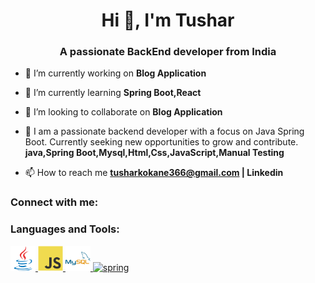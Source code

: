 <h1 align="center">Hi 👋, I'm Tushar</h1>
<h3 align="center">A passionate BackEnd developer from India</h3>

- 🔭 I’m currently working on **Blog Application**

- 🌱 I’m currently learning **Spring Boot,React**

- 👯 I’m looking to collaborate on **Blog Application**

- 💬 I am a passionate backend developer with a focus on Java Spring Boot. Currently seeking new opportunities to grow and contribute. **java,Spring Boot,Mysql,Html,Css,JavaScript,Manual Testing**

- 📫 How to reach me **tusharkokane366@gmail.com | Linkedin**

<h3 align="left">Connect with me:</h3>
<p align="left">
</p>

<h3 align="left">Languages and Tools:</h3>
<p align="left"> <a href="https://www.java.com" target="_blank" rel="noreferrer"> <img src="https://raw.githubusercontent.com/devicons/devicon/master/icons/java/java-original.svg" alt="java" width="40" height="40"/> </a> <a href="https://developer.mozilla.org/en-US/docs/Web/JavaScript" target="_blank" rel="noreferrer"> <img src="https://raw.githubusercontent.com/devicons/devicon/master/icons/javascript/javascript-original.svg" alt="javascript" width="40" height="40"/> </a> <a href="https://www.mysql.com/" target="_blank" rel="noreferrer"> <img src="https://raw.githubusercontent.com/devicons/devicon/master/icons/mysql/mysql-original-wordmark.svg" alt="mysql" width="40" height="40"/> </a> <a href="https://spring.io/" target="_blank" rel="noreferrer"> <img src="https://www.vectorlogo.zone/logos/springio/springio-icon.svg" alt="spring" width="40" height="40"/> </a> </p>
